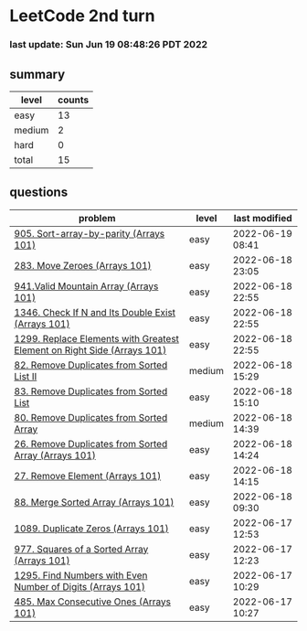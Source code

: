 # LeetCode 2nd turn
### last update: Sun Jun 19 08:48:26 PDT 2022
## summary
| level | counts |
|-|-|
| easy |13 |
| medium |2 |
| hard |0 |
| total | 15 |

## questions
| problem | level| last modified |
|-|-|-|
| [ 905. Sort-array-by-parity (Arrays 101) ](./905.sort-array-by-parity/) | easy | 2022-06-19 08:41 | 
| [ 283. Move Zeroes (Arrays 101) ](./283.move-zeros/) | easy | 2022-06-18 23:05 | 
| [ 941.Valid Mountain Array (Arrays 101) ](./941.valid-mountain-array/) | easy | 2022-06-18 22:55 | 
| [ 1346. Check If N and Its Double Exist (Arrays 101) ](./1346.check-if-n-and-its-double-exist/) | easy | 2022-06-18 22:55 | 
| [ 1299. Replace Elements with Greatest Element on Right Side (Arrays 101) ](./1299.replace-elements-with-greatest-element-on-right-side/) | easy | 2022-06-18 22:55 | 
| [ 82. Remove Duplicates from Sorted List II ](./82.remove-duplicates-from-sorted-list-ii/) | medium | 2022-06-18 15:29 | 
| [ 83. Remove Duplicates from Sorted List ](./83.remove-duplicates-from-sorted-list/) | easy | 2022-06-18 15:10 | 
| [ 80. Remove Duplicates from Sorted Array ](./80.remove-duplicates-from-sorted-array-ii/) | medium | 2022-06-18 14:39 | 
| [ 26. Remove Duplicates from Sorted Array (Arrays 101) ](./26.remove-duplicates-from-sorted-array/) | easy | 2022-06-18 14:24 | 
| [ 27. Remove Element (Arrays 101) ](./27.remove-element/) | easy | 2022-06-18 14:15 | 
| [ 88. Merge Sorted Array (Arrays 101) ](./88.merge-sortedarray/) | easy | 2022-06-18 09:30 | 
| [ 1089. Duplicate Zeros (Arrays 101) ](./1089.duplicate-zeros/) | easy | 2022-06-17 12:53 | 
| [ 977. Squares of a Sorted Array (Arrays 101) ](./977.squares-of-a-sorted-array/) | easy | 2022-06-17 12:23 | 
| [ 1295. Find Numbers with Even Number of Digits (Arrays 101) ](./1295.find-numbers-with-even-number-of-digits/) | easy | 2022-06-17 10:29 | 
| [ 485. Max Consecutive Ones (Arrays 101) ](./485.max-consecutive-ones/) | easy | 2022-06-17 10:27 | 


